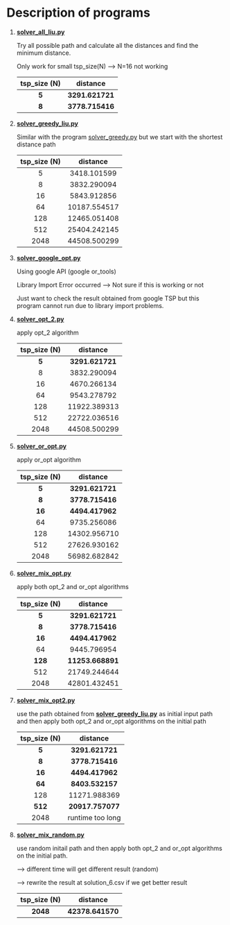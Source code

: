 # Description of programs

1. **[solver_all_liu.py](https://github.com/Stephanie1125/googlestep/blob/master/week6/liuweek6tsp/solver_all_liu.py)**

   Try all possible path and calculate all the distances and find the minimum distance.

   Only work for small tsp_size(N) —> N=16 not working

   | tsp_size (N) |    distance     |
   | :----------: | :-------------: |
   |    **5**     | **3291.621721** |
   |    **8**     | **3778.715416** |

2. **[solver_greedy_liu.py](https://github.com/Stephanie1125/googlestep/blob/master/week6/liuweek6tsp/solver_greedy_liu.py)**

   Similar with the program [solver_greedy.py](https://github.com/Stephanie1125/google-step-tsp/blob/gh-pages/solver_greedy.py) but we start with the shortest distance path

   | tsp_size (N) |   distance   |
   | :----------: | :----------: |
   |      5       | 3418.101599  |
   |      8       | 3832.290094  |
   |      16      | 5843.912856  |
   |      64      | 10187.554517 |
   |     128      | 12465.051408 |
   |     512      | 25404.242145 |
   |     2048     | 44508.500299 |

3. **[solver_google_opt.py](https://github.com/Stephanie1125/googlestep/blob/master/week6/liuweek6tsp/solver_google_opt.py)**

   Using google API (google or_tools)

   Library Import Error occurred —> Not sure if this is working or not

   Just want to check the result obtained from google TSP but this program cannot run due to library import problems.

4. **[solver_opt_2.py](https://github.com/Stephanie1125/googlestep/blob/master/week6/liuweek6tsp/solver_opt_2.py)**

   apply opt_2 algorithm

   | tsp_size (N) |    distance     |
   | :----------: | :-------------: |
   |    **5**     | **3291.621721** |
   |      8       |   3832.290094   |
   |      16      |   4670.266134   |
   |      64      |   9543.278792   |
   |     128      |  11922.389313   |
   |     512      |  22722.036516   |
   |     2048     |  44508.500299   |

5. **[solver_or_opt.py](https://github.com/Stephanie1125/googlestep/blob/master/week6/liuweek6tsp/solver_or_opt.py)**

   apply or_opt algorithm

   | tsp_size (N) |    distance     |
   | :----------: | :-------------: |
   |    **5**     | **3291.621721** |
   |    **8**     | **3778.715416** |
   |    **16**    | **4494.417962** |
   |      64      |   9735.256086   |
   |     128      |  14302.956710   |
   |     512      |  27626.930162   |
   |     2048     |  56982.682842   |

6. **[solver_mix_opt.py](https://github.com/Stephanie1125/googlestep/blob/master/week6/liuweek6tsp/solver_mix_opt.py)**

   apply both opt_2 and or_opt algorithms

   | tsp_size (N) |     distance     |
   | :----------: | :--------------: |
   |    **5**     | **3291.621721**  |
   |    **8**     | **3778.715416**  |
   |    **16**    | **4494.417962**  |
   |      64      |   9445.796954    |
   |   **128**    | **11253.668891** |
   |     512      |   21749.244644   |
   |     2048     |   42801.432451   |

7. **[solver_mix_opt2.py](https://github.com/Stephanie1125/googlestep/blob/master/week6/liuweek6tsp/solver_mix_opt2.py)**

   use the path obtained from **[solver_greedy_liu.py](https://github.com/Stephanie1125/googlestep/blob/master/week6/liuweek6tsp/solver_greedy_liu.py)** as initial input path and then apply both opt_2 and or_opt algorithms on the initial path

   | tsp_size (N) |     distance     |
   | :----------: | :--------------: |
   |    **5**     | **3291.621721**  |
   |    **8**     | **3778.715416**  |
   |    **16**    | **4494.417962**  |
   |    **64**    | **8403.532157**  |
   |     128      |   11271.988369   |
   |   **512**    | **20917.757077** |
   |     2048     | runtime too long |

8. **[solver_mix_random.py](https://github.com/Stephanie1125/googlestep/blob/master/week6/liuweek6tsp/solver_mix_random.py)**

   use random initail path and then apply both opt_2 and or_opt algorithms on the initial path.

   —> different time will get different result (random)

   —> rewrite the result at solution_6.csv if we get better result

   | tsp_size (N) |     distance     |
   | :----------: | :--------------: |
   |   **2048**   | **42378.641570** |

   ​

